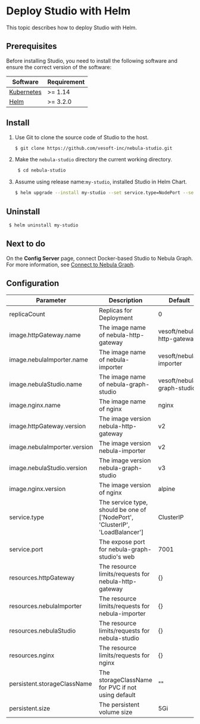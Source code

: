 # Deploy Studio with Helm

This topic describes how to deploy Studio with Helm.

## Prerequisites

Before installing Studio, you need to install the following software and ensure the correct version of the software:

| Software                                                     | Requirement  |
| ------------------------------------------------------------ | --------- |
| [Kubernetes](https://kubernetes.io)                          | \>= 1.14  |
| [Helm](https://helm.sh)                                      | \>= 3.2.0 |

## Install

1. Use Git to clone the source code of Studio to the host.

   ```bash
   $ git clone https://github.com/vesoft-inc/nebula-studio.git
   ```

2. Make the `nebula-studio` directory the current working directory.
   ```bash
    $ cd nebula-studio
    ```

3. Assume using release name:`my-studio`, installed Studio in Helm Chart.
    ```bash
    $ helm upgrade --install my-studio --set service.type=NodePort --set service.port=30070 deployment/helm
    ```

## Uninstall

```bash
 $ helm uninstall my-studio
```

## Next to do

On the **Config Server** page, connect Docker-based Studio to Nebula Graph. For more information, see [Connect to Nebula Graph](st-ug-connect.md).

## Configuration

| Parameter | Description | Default |
|-----------|-------------|---------|
| replicaCount  | Replicas for Deployment  | 0  |
| image.httpGateway.name  |  The image name of nebula-http-gateway  | vesoft/nebula-http-gateway  |
| image.nebulaImporter.name  |  The image name of nebula-importer  | vesoft/nebula-importer  |
| image.nebulaStudio.name  |  The image name of nebula-graph-studio  | vesoft/nebula-graph-studio |
| image.nginx.name  |  The image name of nginx  | nginx  |
| image.httpGateway.version  |  The image version nebula-http-gateway  | v2  |
| image.nebulaImporter.version  |  The image version nebula-importer  | v2  |
| image.nebulaStudio.version  |  The image version nebula-graph-studio  | v3  |
| image.nginx.version  |  The image version of nginx  | alpine  |
| service.type  | The service type, should be one of ['NodePort', 'ClusterIP', 'LoadBalancer'] |  ClusterIP  |
| service.port  | The expose port for nebula-graph-studio's web |  7001  |
| resources.httpGateway  | The resource limits/requests for nebula-http-gateway | {}  |
| resources.nebulaImporter  | The resource limits/requests for nebula-importer | {}  |
| resources.nebulaStudio  | The resource limits/requests for nebula-studio | {}  |
| resources.nginx  | The resource limits/requests for nginx | {}  |
| persistent.storageClassName  | The storageClassName for PVC if not using default  | ""  |
| persistent.size  | The persistent volume size | 5Gi  |
